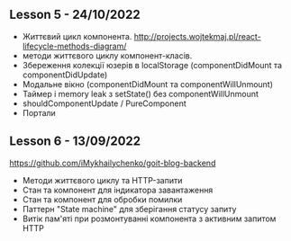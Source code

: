 ## Lesson 5 - 24/10/2022
- Життєвий цикл компонента. http://projects.wojtekmaj.pl/react-lifecycle-methods-diagram/
- методи життєвого циклу компонент-класів.
- Збереження колекції юзерів в localStorage (componentDidMount та componentDidUpdate)
- Модальне вікно (componentDidMount та componentWillUnmount)
- Таймер і memory leak з setState() без componentWillUnmount
- shouldComponentUpdate / PureComponent
- Портали

## Lesson 6 - 13/09/2022
https://github.com/iMykhailychenko/goit-blog-backend

- Методи життєвого циклу та HTTP-запити
- Стан та компонент для індикатора завантаження
- Стан та компонент для обробки помилки
- Паттерн "State machine" для зберігання статусу запиту
- Витік пам'яті при розмонтуванні компонента з активним запитом HTTP
